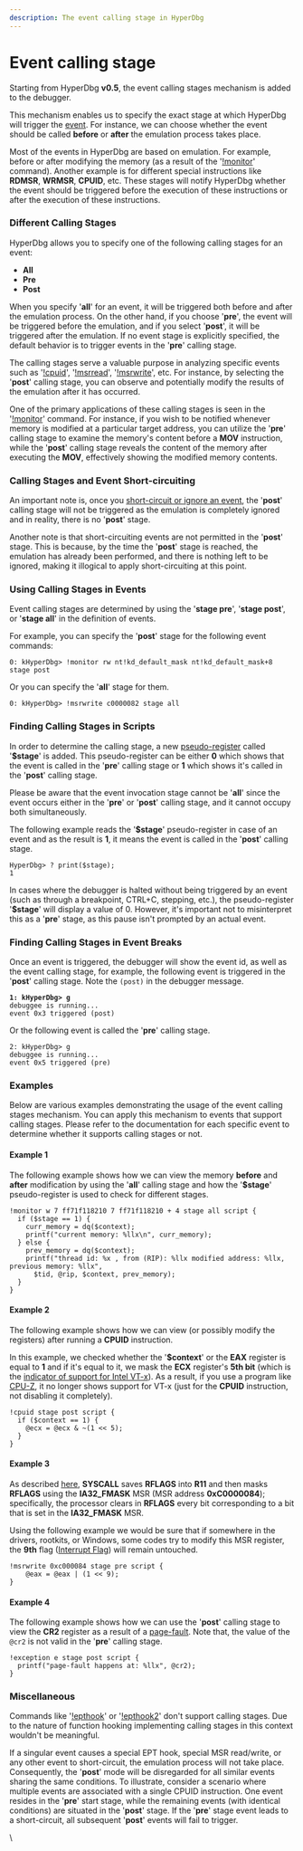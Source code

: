 ```yaml
---
description: The event calling stage in HyperDbg
---
```


# Event calling stage

Starting from HyperDbg **v0.5**, the event calling stages mechanism is added to the debugger.

This mechanism enables us to specify the exact stage at which HyperDbg will trigger the [event](https://docs.hyperdbg.org/using-hyperdbg/sdk/events). For instance, we can choose whether the event should be called **before** or **after** the emulation process takes place.

Most of the events in HyperDbg are based on emulation. For example, before or after modifying the memory (as a result of the '[!monitor](https://docs.hyperdbg.org/commands/extension-commands/monitor)' command). Another example is for different special instructions like **RDMSR**, **WRMSR**, **CPUID**, etc. These stages will notify HyperDbg whether the event should be triggered before the execution of these instructions or after the execution of these instructions.

### Different Calling Stages

HyperDbg allows you to specify one of the following calling stages for an event:

* **All**
* **Pre**
* **Post**

When you specify '**all**' for an event, it will be triggered both before and after the emulation process. On the other hand, if you choose '**pre**', the event will be triggered before the emulation, and if you select '**post**', it will be triggered after the emulation. If no event stage is explicitly specified, the default behavior is to trigger events in the '**pre**' calling stage.

The calling stages serve a valuable purpose in analyzing specific events such as '[!cpuid](https://docs.hyperdbg.org/commands/extension-commands/cpuid)', '[!msrread](https://docs.hyperdbg.org/commands/extension-commands/msrread)', '[!msrwrite](https://docs.hyperdbg.org/commands/extension-commands/msrwrite)', etc. For instance, by selecting the '**post**' calling stage, you can observe and potentially modify the results of the emulation after it has occurred.

One of the primary applications of these calling stages is seen in the '[!monitor](https://docs.hyperdbg.org/commands/extension-commands/monitor)' command. For instance, if you wish to be notified whenever memory is modified at a particular target address, you can utilize the '**pre**' calling stage to examine the memory's content before a **MOV** instruction, while the '**post**' calling stage reveals the content of the memory after executing the **MOV**, effectively showing the modified memory contents.

### Calling Stages and Event Short-circuiting

An important note is, once you [short-circuit or ignore an event](https://docs.hyperdbg.org/tips-and-tricks/misc/event-short-circuiting), the '**post**' calling stage will not be triggered as the emulation is completely ignored and in reality, there is no '**post**' stage.&#x20;

Another note is that short-circuiting events are not permitted in the '**post**' stage. This is because, by the time the '**post**' stage is reached, the emulation has already been performed, and there is nothing left to be ignored, making it illogical to apply short-circuiting at this point.

### Using Calling Stages in Events

Event calling stages are determined by using the '**stage pre**', '**stage post**', or '**stage all**' in the definition of events.&#x20;

For example, you can specify the '**post**' stage for the following event commands:

```
0: kHyperDbg> !monitor rw nt!kd_default_mask nt!kd_default_mask+8 stage post
```

Or you can specify the '**all**' stage for them.

```
0: kHyperDbg> !msrwrite c0000082 stage all
```

### Finding Calling Stages in Scripts

In order to determine the calling stage, a new [pseudo-register](https://docs.hyperdbg.org/commands/scripting-language/assumptions-and-evaluations#pseudo-registers) called '**$stage**' is added. This pseudo-register can be either **0** which shows that the event is called in the '**pre**' calling stage or **1** which shows it's called in the '**post**' calling stage.&#x20;

Please be aware that the event invocation stage cannot be '**all**' since the event occurs either in the '**pre**' or '**post**' calling stage, and it cannot occupy both simultaneously.

The following example reads the '**$stage**' pseudo-register in case of an event and as the result is **1**, it means the event is called in the '**post**' calling stage.

```
HyperDbg> ? print($stage);
1
```

In cases where the debugger is halted without being triggered by an event (such as through a breakpoint, CTRL+C, stepping, etc.), the pseudo-register '**$stage**' will display a value of 0. However, it's important not to misinterpret this as a '**pre**' stage, as this pause isn't prompted by an actual event.

### Finding Calling Stages in Event Breaks

Once an event is triggered, the debugger will show the event id, as well as the event calling stage, for example, the following event is triggered in the '**post**' calling stage. Note the `(post)` in the debugger message.

<pre><code><strong>1: kHyperDbg> g
</strong>debuggee is running...
event 0x3 triggered (post)
</code></pre>

Or the following event is called the '**pre**' calling stage.

```
2: kHyperDbg> g
debuggee is running...
event 0x5 triggered (pre)
```

### Examples

Below are various examples demonstrating the usage of the event calling stages mechanism. You can apply this mechanism to events that support calling stages. Please refer to the documentation for each specific event to determine whether it supports calling stages or not.

#### Example 1

The following example shows how we can view the memory **before** and **after** modification by using the '**all**' calling stage and how the '**$stage**' pseudo-register is used to check for different stages.

```clike
!monitor w 7 ff71f118210 7 ff71f118210 + 4 stage all script {
  if ($stage == 1) {
    curr_memory = dq($context);
    printf("current memory: %llx\n", curr_memory);
  } else {
    prev_memory = dq($context);
    printf("thread id: %x , from (RIP): %llx modified address: %llx, previous memory: %llx",
      $tid, @rip, $context, prev_memory);
  }
}
```

#### Example 2

The following example shows how we can view (or possibly modify the registers) after running a **CPUID** instruction.

In this example, we checked whether the '**$context**' or the **EAX** register is equal to **1** and if it's equal to it, we mask the **ECX** register's **5th bit** (which is the [indicator of support for Intel VT-x](https://en.wikipedia.org/wiki/CPUID)). As a result, if you use a program like [CPU-Z](https://www.cpuid.com/), it no longer shows support for VT-x (just for the **CPUID** instruction, not disabling it completely).

```clike
!cpuid stage post script {
  if ($context == 1) {
    @ecx = @ecx & ~(1 << 5);
  }
}
```

#### Example 3

As described [here](https://www.felixcloutier.com/x86/syscall.html), **SYSCALL** saves **RFLAGS** into **R11** and then masks **RFLAGS** using the **IA32\_FMASK** MSR (MSR address **0xC0000084**); specifically, the processor clears in **RFLAGS** every bit corresponding to a bit that is set in the **IA32\_FMASK** MSR.

Using the following example we would be sure that if somewhere in the drivers, rootkits, or Windows, some codes try to modify this MSR register, the **9th** flag ([Interrupt Flag](https://en.wikipedia.org/wiki/FLAGS\_register)) will remain untouched.

```clike
!msrwrite 0xc000084 stage pre script {
    @eax = @eax | (1 << 9);
}
```

#### Example 4

The following example shows how we can use the '**post**' calling stage to view the **CR2** register as a result of a [page-fault](https://en.wikipedia.org/wiki/Page\_fault). Note that, the value of the `@cr2` is not valid in the '**pre**' calling stage.

```clike
!exception e stage post script {
  printf("page-fault happens at: %llx", @cr2);
}
```

### Miscellaneous

Commands like '[!epthook](https://docs.hyperdbg.org/commands/extension-commands/epthook)' or '[!epthook2](https://docs.hyperdbg.org/commands/extension-commands/epthook2)' don't support calling stages. Due to the nature of function hooking implementing calling stages in this context wouldn't be meaningful.

If a singular event causes a special EPT hook, special MSR read/write, or any other event to short-circuit, the emulation process will not take place. Consequently, the '**post**' mode will be disregarded for all similar events sharing the same conditions. To illustrate, consider a scenario where multiple events are associated with a single CPUID instruction. One event resides in the '**pre**' start stage, while the remaining events (with identical conditions) are situated in the '**post**' stage. If the '**pre**' stage event leads to a short-circuit, all subsequent '**post**' events will fail to trigger.

\

